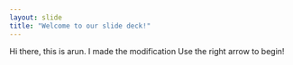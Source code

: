 ```yaml
---
layout: slide
title: "Welcome to our slide deck!"
---
```

Hi there, this is arun. I made the modification
Use the right arrow to begin!
